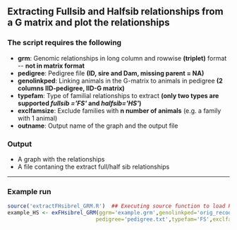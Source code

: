 ## Extracting Fullsib and Halfsib relationships from a G matrix and plot the relationships 

### The script requires the following
        
  - **grm**: Genomic relationships in long column and rowwise **(triplet)** format -- **not in matrix format** 
  - **pedigree**: Pedigree file **(ID, sire and Dam, missing parent = NA)**
  - **genolinkped**: Linking animals in the G-matrix to animals in pedigree **(2 columns IID-pedigree, IID-G matrix)**
  - **typefam**: Type of familial relationships to extract **(only two types are supported *fullsib ='FS'* and *halfsib='HS'*)**
  - **exclfamsize**: Exclude families with **n number of animals** (e.g. a family with 1 animal)
  - **outname**: Output name of the graph and the output file      
        
### Output
  - A graph with the relationships
  - A file contaning the extract full/half sib relationships
---
### Example run

```R
source('extractFHsibrel_GRM.R')  ## Executing source function to load R script
example_HS <- exFHsibrel_GRM(ggrm='example.grm',genolinkped='orig_recodedIDs.txt',
                            pedigree='pedigree.txt',typefam='FS',exclfamsize=1,outname='G2015_FS')
```
 
